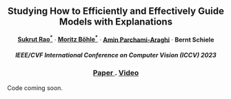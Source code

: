 <p align="center">
<h2 align="center">
Studying How to Efficiently and Effectively Guide Models with Explanations
</h2>

<p align="center">
<a href="https://sukrutrao.github.io"><strong>Sukrut Rao<sup>*</sup></strong></a>
·
<a href="https://www.mpi-inf.mpg.de/departments/computer-vision-and-machine-learning/people/moritz-boehle/"><strong>Moritz Böhle<sup>*</sup></strong></a>
·
<a href="https://www.linkedin.com/in/amin-parchami"><strong>Amin Parchami-Araghi</strong></a>
·
<a><strong>Bernt Schiele</strong></a>
</p>
  
<h5 align="center">
IEEE/CVF International Conference on Computer Vision (ICCV) 2023
</h5>
  
<h3 align="center">
<a href="https://openaccess.thecvf.com/content/ICCV2023/html/Rao_Studying_How_to_Efficiently_and_Effectively_Guide_Models_with_Explanations_ICCV_2023_paper.html"> Paper </a>
.
<a href="https://www.youtube.com/watch?v=g9tKVe3fEcQ&pp=ygUKc3VrcnV0IHJhbw%3D%3D"> Video </a>
</h3>
</p>

Code coming soon.
